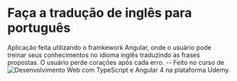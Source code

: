 # Faça a tradução de inglês para português
Aplicação feita utilizando o framkework Angular, onde o usuário pode treinar seus conhecimentos no idioma inglês traduzindo as frases propostas.
O usuário perde corações após cada erro. -- Feito no curso de ![Desenvolvimento Web com TypeScript e Angular 4](https://www.udemy.com/course/curso-de-desenvolvimento-web-com-es6-typescript-e-angular-4/learn/) na plataforma Udemy.


